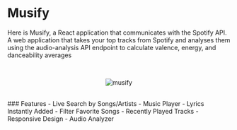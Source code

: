 # Musify
Here is Musify, a React application that communicates with the Spotify API. A web application that takes your top tracks from Spotify and analyses them using the audio-analysis API endpoint to calculate valence, energy, and danceability averages

<br />
<p align="center">
  <img src="https://user-images.githubusercontent.com/46178706/145465270-de3a1465-ef85-46d9-a1d6-ee02646bb8cf.gif" alt="musify" />
</p>
<br />
### Features
- Live Search by Songs/Artists
- Music Player
- Lyrics Instantly Added
- Filter Favorite Songs 
- Recently Played Tracks
- Responsive Design
- Audio Analyzer



